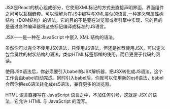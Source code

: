 JSX是React的核心组成部分，它使用XML标记的方式去直接声明界面，界面组件之间可以互相嵌套。可以理解为在JS中编写与XML类似的语言,一种定义带属性树结构（DOM结构）的语法，它的目的不是要在浏览器或者引擎中实现，它的目的是通过各种编译器将这些标记编译成标准的JS语言。

JSX——是一种在 JavaScript 中嵌入 XML 结构的语法。

虽然你可以完全不使用JSX语法，只使用JS语法，但还是推荐使用JSX，可以定义包含属性的树状结构的语法，类似HTML标签那样的使用，而且更便于代码的阅读。

使用JSX语法后，你必须要引入babel的JSX解析器，把JSX转化成JS语法，这个工作会由babel自动完成。同时引入babel后，你就可以使用新的es6语法，babel会帮你把es6语法转化成es5语法，兼容更多的浏览器。

HTML 语言直接写在 JavaScript 语言之中，不加任何引号，这就是 JSX 的语法，它允许 HTML 与 JavaScript 的混写。